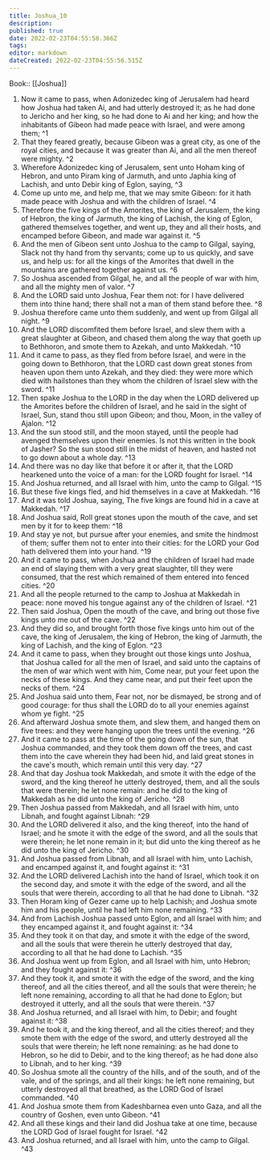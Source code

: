 ```yaml
---
title: Joshua_10
description: 
published: true
date: 2022-02-23T04:55:58.366Z
tags: 
editor: markdown
dateCreated: 2022-02-23T04:55:56.515Z
---
```


 Book:: [[Joshua]]
 1. Now it came to pass, when Adonizedec king of Jerusalem had heard how Joshua had taken Ai, and had utterly destroyed it; as he had done to Jericho and her king, so he had done to Ai and her king; and how the inhabitants of Gibeon had made peace with Israel, and were among them; ^1
 2. That they feared greatly, because Gibeon was a great city, as one of the royal cities, and because it was greater than Ai, and all the men thereof were mighty. ^2
 3. Wherefore Adonizedec king of Jerusalem, sent unto Hoham king of Hebron, and unto Piram king of Jarmuth, and unto Japhia king of Lachish, and unto Debir king of Eglon, saying, ^3
 4. Come up unto me, and help me, that we may smite Gibeon: for it hath made peace with Joshua and with the children of Israel. ^4
 5. Therefore the five kings of the Amorites, the king of Jerusalem, the king of Hebron, the king of Jarmuth, the king of Lachish, the king of Eglon, gathered themselves together, and went up, they and all their hosts, and encamped before Gibeon, and made war against it. ^5
 6. And the men of Gibeon sent unto Joshua to the camp to Gilgal, saying, Slack not thy hand from thy servants; come up to us quickly, and save us, and help us: for all the kings of the Amorites that dwell in the mountains are gathered together against us. ^6
 7. So Joshua ascended from Gilgal, he, and all the people of war with him, and all the mighty men of valor. ^7
 8. And the LORD said unto Joshua, Fear them not: for I have delivered them into thine hand; there shall not a man of them stand before thee. ^8
 9. Joshua therefore came unto them suddenly, and went up from Gilgal all night. ^9
 10. And the LORD discomfited them before Israel, and slew them with a great slaughter at Gibeon, and chased them along the way that goeth up to Bethhoron, and smote them to Azekah, and unto Makkedah. ^10
 11. And it came to pass, as they fled from before Israel, and were in the going down to Bethhoron, that the LORD cast down great stones from heaven upon them unto Azekah, and they died: they were more which died with hailstones than they whom the children of Israel slew with the sword. ^11
 12. Then spake Joshua to the LORD in the day when the LORD delivered up the Amorites before the children of Israel, and he said in the sight of Israel, Sun, stand thou still upon Gibeon; and thou, Moon, in the valley of Ajalon. ^12
 13. And the sun stood still, and the moon stayed, until the people had avenged themselves upon their enemies. Is not this written in the book of Jasher? So the sun stood still in the midst of heaven, and hasted not to go down about a whole day. ^13
 14. And there was no day like that before it or after it, that the LORD hearkened unto the voice of a man: for the LORD fought for Israel. ^14
 15. And Joshua returned, and all Israel with him, unto the camp to Gilgal. ^15
 16. But these five kings fled, and hid themselves in a cave at Makkedah. ^16
 17. And it was told Joshua, saying, The five kings are found hid in a cave at Makkedah. ^17
 18. And Joshua said, Roll great stones upon the mouth of the cave, and set men by it for to keep them: ^18
 19. And stay ye not, but pursue after your enemies, and smite the hindmost of them; suffer them not to enter into their cities: for the LORD your God hath delivered them into your hand. ^19
 20. And it came to pass, when Joshua and the children of Israel had made an end of slaying them with a very great slaughter, till they were consumed, that the rest which remained of them entered into fenced cities. ^20
 21. And all the people returned to the camp to Joshua at Makkedah in peace: none moved his tongue against any of the children of Israel. ^21
 22. Then said Joshua, Open the mouth of the cave, and bring out those five kings unto me out of the cave. ^22
 23. And they did so, and brought forth those five kings unto him out of the cave, the king of Jerusalem, the king of Hebron, the king of Jarmuth, the king of Lachish, and the king of Eglon. ^23
 24. And it came to pass, when they brought out those kings unto Joshua, that Joshua called for all the men of Israel, and said unto the captains of the men of war which went with him, Come near, put your feet upon the necks of these kings. And they came near, and put their feet upon the necks of them. ^24
 25. And Joshua said unto them, Fear not, nor be dismayed, be strong and of good courage: for thus shall the LORD do to all your enemies against whom ye fight. ^25
 26. And afterward Joshua smote them, and slew them, and hanged them on five trees: and they were hanging upon the trees until the evening. ^26
 27. And it came to pass at the time of the going down of the sun, that Joshua commanded, and they took them down off the trees, and cast them into the cave wherein they had been hid, and laid great stones in the cave's mouth, which remain until this very day. ^27
 28. And that day Joshua took Makkedah, and smote it with the edge of the sword, and the king thereof he utterly destroyed, them, and all the souls that were therein; he let none remain: and he did to the king of Makkedah as he did unto the king of Jericho. ^28
 29. Then Joshua passed from Makkedah, and all Israel with him, unto Libnah, and fought against Libnah: ^29
 30. And the LORD delivered it also, and the king thereof, into the hand of Israel; and he smote it with the edge of the sword, and all the souls that were therein; he let none remain in it; but did unto the king thereof as he did unto the king of Jericho. ^30
 31. And Joshua passed from Libnah, and all Israel with him, unto Lachish, and encamped against it, and fought against it: ^31
 32. And the LORD delivered Lachish into the hand of Israel, which took it on the second day, and smote it with the edge of the sword, and all the souls that were therein, according to all that he had done to Libnah. ^32
 33. Then Horam king of Gezer came up to help Lachish; and Joshua smote him and his people, until he had left him none remaining. ^33
 34. And from Lachish Joshua passed unto Eglon, and all Israel with him; and they encamped against it, and fought against it: ^34
 35. And they took it on that day, and smote it with the edge of the sword, and all the souls that were therein he utterly destroyed that day, according to all that he had done to Lachish. ^35
 36. And Joshua went up from Eglon, and all Israel with him, unto Hebron; and they fought against it: ^36
 37. And they took it, and smote it with the edge of the sword, and the king thereof, and all the cities thereof, and all the souls that were therein; he left none remaining, according to all that he had done to Eglon; but destroyed it utterly, and all the souls that were therein. ^37
 38. And Joshua returned, and all Israel with him, to Debir; and fought against it: ^38
 39. And he took it, and the king thereof, and all the cities thereof; and they smote them with the edge of the sword, and utterly destroyed all the souls that were therein; he left none remaining: as he had done to Hebron, so he did to Debir, and to the king thereof; as he had done also to Libnah, and to her king. ^39
 40. So Joshua smote all the country of the hills, and of the south, and of the vale, and of the springs, and all their kings: he left none remaining, but utterly destroyed all that breathed, as the LORD God of Israel commanded. ^40
 41. And Joshua smote them from Kadeshbarnea even unto Gaza, and all the country of Goshen, even unto Gibeon. ^41
 42. And all these kings and their land did Joshua take at one time, because the LORD God of Israel fought for Israel. ^42
 43. And Joshua returned, and all Israel with him, unto the camp to Gilgal. ^43
